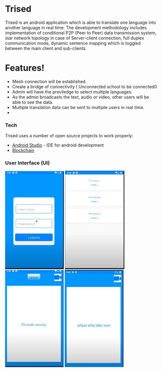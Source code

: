 # Trised
Trised is an android application which is able to translate one language into another language in real time.
The development methodology includes implementation of conditional P2P (Peer to Peer) data transmission system, 
star network topology in case of Server-client connection, full duplex communication mode, dynamic sentence mapping
which is toggled between the main client and sub-clients. 
 
# Features!

  - Mesh connection will be established.
  - Create a bridge of connectivity ( Unconnected school to be connected0
  - Admin will have the previledge to select multiple languages.
  - As the admin broadcasts the text, audio or video, other users will be able to see the data.
  - Multiple translation data can be sent to multiple users in real time.
  - 
### Tech

Trised uses a number of open source projects to work properly:
* [Android Studio](https://en.wikipedia.org/wiki/Android_Studio) - IDE for android development
*  [Blockchain](https://www.blockchain.com/) 

### User Interface (UI)

![](/screen1.JPG)
![](/screen2.JPG)
![](/screen3.JPG)
![](/screen3k.JPG)



